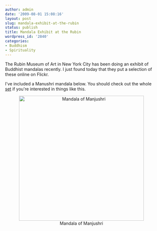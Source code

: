```yaml
---
author: admin
date: '2009-08-01 15:08:16'
layout: post
slug: mandala-exhibit-at-the-rubin
status: publish
title: Mandala Exhibit at the Rubin
wordpress_id: '2840'
categories:
- Buddhism
- Spirituality
---
```

The Rubin Museum of Art in New York City has been doing an exhibit of Buddhist mandalas recently. I just found today that they put a selection of these online on Flickr.

I've included a Manushri mandala below. You should check out the whole <a href="http://www.flickr.com/photos/rmanyc/sets/72157619567768925/">set</a> if you're interested in things like this.

<div align="center"><a href="http://www.flickr.com/photos/rmanyc/3620414864/in/set-72157619567768925"><img src="http://farm4.static.flickr.com/3154/3620414864_5771edd59b.jpg" width="412" heigh="500" alt="Mandala of Manjushri"></a><br>Mandala of Manjushri</div>
